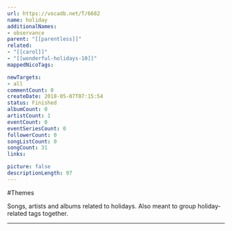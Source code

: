 ```yaml
---
url: https://vocadb.net/T/6682
name: holiday
additionalNames: 
- observance
parent: "[[parentless]]"
related:
- "[[carol]]"
- "[[wonderful-holidays-10]]"
mappedNicoTags:

newTargets:
- all
commentCount: 0
createDate: 2018-05-07T07:15:54
status: Finished
albumCount: 0
artistCount: 1
eventCount: 0
eventSeriesCount: 0
followerCount: 0
songListCount: 0
songCount: 31
links: 

picture: false
descriptionLength: 97
---
```


#Themes

Songs, artists and albums related to holidays. Also meant to group holiday-related tags together.

---

